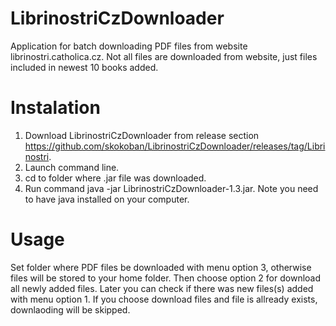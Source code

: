 # LibrinostriCzDownloader
Application for batch downloading PDF files from website librinostri.catholica.cz. Not all files are downloaded from website, just files included in newest 10 books added.

# Instalation
1. Download LibrinostriCzDownloader from release section https://github.com/skokoban/LibrinostriCzDownloader/releases/tag/Librinostri.
2. Launch command line.
3. cd to folder where .jar file was downloaded.
4. Run command java -jar LibrinostriCzDownloader-1.3.jar. Note you need to have java installed on your computer.

# Usage
Set folder where PDF files be downloaded with menu option 3, otherwise files will be stored to your home folder. Then choose option 2 for download all newly added 
files. Later you can check if there was new files(s) added with menu option 1. If you choose download files and file is allready exists, downlaoding will be skipped.
